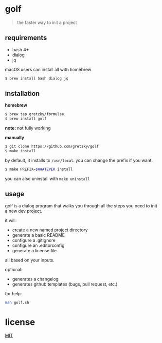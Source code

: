 # golf

> the faster way to init a project

## requirements

- bash 4+
- dialog
- jq

macOS users can install all with homebrew

```bash
$ brew install bash dialog jq
```

## installation

**homebrew**

```bash
$ brew tap gretzky/formulae
$ brew install golf
```

**note:** not fully working

**manually**

```bash
$ git clone https://github.com/gretzky/golf
$ make install
```

by default, it installs to `/usr/local`. you can change the prefix if you want.

```bash
$ make PREFIX=$WHATEVER install
```

you can also uninstall with `make uninstall`

## usage

golf is a dialog program that walks you through all the steps you need to init a new dev project.

it will:

- create a new named project directory
- generate a basic README
- configure a .gitignore
- configure an .editorconfig
- generate a license file

all based on your inputs.

optional:

- generates a changelog
- generates github templates (bugs, pull request, etc.)

for help:

```bash
man golf.sh
```

# license

[MIT](./LICENSE)
